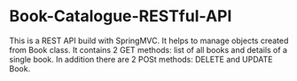 # Book-Catalogue-RESTful-API

This is a REST API build with SpringMVC. It helps to manage objects created from Book class.
It contains 2 GET methods: list of all books and details of a single book. In addition there are 2 POSt methods: DELETE and UPDATE Book. 
